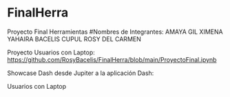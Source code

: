 # FinalHerra
Proyecto Final Herramientas
#Nombres de Integrantes:
  AMAYA GIL XIMENA YAHAIRA
  BACELIS CUPUL ROSY DEL CARMEN

Proyecto Usuarios con Laptop:
https://github.com/RosyBacelis/FinalHerra/blob/main/ProyectoFinal.ipynb

Showcase Dash desde Jupiter a la aplicación Dash: 


Usuarios con Laptop

